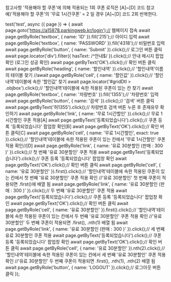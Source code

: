 참고사항
'적용해야 할 쿠폰'에 의해 적용되는 1회 쿠폰 로직은 [A]~[D] 코드 참고
예)'적용해야 할 쿠폰'의 '무료 1시간쿠폰' = 2 일 경우 [A]~[D] 코드 2회 반복한다.

test('test', async ({ page }) => {
  await page.goto('https://a15878.parkingweb.kr/login');// 웹페이지 접속
  await page.getByRole('textbox', { name: 'ID' }).fill('215');// 아이디 입력
  await page.getByRole('textbox', { name: 'PASSWORD' }).fill('4318');// 비밀번호 입력
  await page.getByRole('button', { name: 'Submit' }).click();// 로그인 버튼 클릭
  await page.locator('div').filter({ hasText: /^안내$/ }).click();// 안내 메시지 팝업 확인 (로그인 성공 확인)
  await page.getByText('OK').click();// 확인 버튼 클릭
  await page.getByRole('heading', { name: '할인내역' }).click();// '할인내역'이름의 테이블 찾기
  //await page.getByRole('cell', { name: '할인값' }).click();// '할인내역'테이블에 속한 '할인값' 찾기
  await page.locator('#gridDtl > .objbox').click();// '할인내역'테이블에 속한 적용된 쿠폰이 있는 칸 찾기
  await page.getByRole('textbox', { name: '차량번호' }).fill('1355');// '차량번호' 입력
  await page.getByRole('button', { name: '검색' }).click();// '검색' 버튼 클릭
  await page.getByText('허1355').click();// 차량번호 검색 버튼 누른 후 존재유무 확인하기
  await page.getByRole('link', { name: '무료 1시간할인' }).click();// 무료 1시간할인 쿠폰 적용[A]
  await page.getByText('등록되었습니다').click();// 쿠폰 등록 '등록되었습니다' 팝업창 확인[B]
  await page.getByText('OK').click();// 확인 버튼 클릭[C]
  await page.getByRole('cell', { name: '무료 1시간할인', exact: true }).click();// '할인내역'테이블에 속한 적용된 쿠폰이 있는 칸에서 '무료 1시간할인' 쿠폰 적용 확인//[D]
  await page.getByRole('link', { name: '유료 30분할인 (판매 : 300 )' }).click();// 첫 번째 '유료 30분할인' 쿠폰 적용
  await page.getByText('등록되었습니다').click();// 쿠폰 등록 '등록되었습니다' 팝업창 확인
  await page.getByText('OK').click();// 확인 버튼 클릭
  await page.getByRole('cell', { name: '유료 30분할인' }).first().click();// '할인내역'테이블에 속한 적용된 쿠폰이 있는 칸에서 첫 번째 '유료 30분할인' 쿠폰 적용 확인
  //'유료 30분할인' 첫 번째 쿠폰이 적용되면 .first()에 배열 됨
  await page.getByRole('link', { name: '유료 30분할인 (판매 : 300 )' }).click();// 두 번째 '유료 30분할인' 쿠폰 적용
  await page.getByText('등록되었습니다').click();// 쿠폰 등록 '등록되었습니다' 팝업창 확인
  await page.getByText('OK').click();// 확인 버튼 클릭
  await page.getByRole('cell', { name: '유료 30분할인' }).first().click();// '할인내역'테이블에 속한 적용된 쿠폰이 있는 칸에서 두 번째 '유료 30분할인' 쿠폰 적용 확인
  //'유료 30분할인' 두 번째 쿠폰이 적용되면 .first(), .nth(1) 배열 됨
  await page.getByRole('link', { name: '유료 30분할인 (판매 : 300 )' }).click();// 세 번째 유료 30분할인 쿠폰 적용
  await page.getByText('등록되었습니다').click();// 쿠폰 등록 '등록되었습니다' 팝업창 확인
  await page.getByText('OK').click();// 확인 버튼 클릭
  await page.getByRole('cell', { name: '유료 30분할인' }).nth(2).click();// '할인내역'테이블에 속한 적용된 쿠폰이 있는 칸에서 세 번째 '유료 30분할인' 쿠폰 적용 확인
  //'유료 30분할인' 두 번째 쿠폰이 적용되면 .first(), .nth(1), .nth(2) 배열 됨
  await page.getByRole('button', { name: 'LOGOUT' }).click();// 로그아웃 버튼 클릭
});